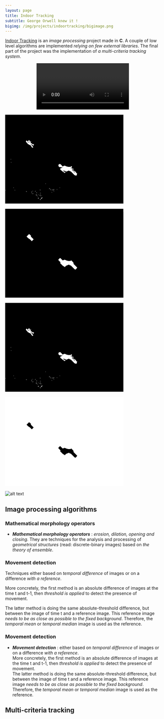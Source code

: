 ```yaml
---
layout: page
title: Indoor Tracking
subtitle: George Orwell knew it !
bigimg: /img/projects/indoortracking/bigimage.png
---
```


[Indoor Tracking](https://github.com/johan-gras/Indoor-Tracking) is an *image processing* project made in **C**.
A couple of low level algorithms are implemented *relying on few external libraries*.
The final part of the project was the implementation of *a multi-criteria tracking system*.

<div style="text-align: center;">
	<video src="/img/projects/indoortracking/video.mp4" autoplay controls loop>Indoor Tracking Video</video>
</div>

![alt text](/img/projects/indoortracking/result.gif "t")

![alt text](/img/projects/indoortracking/resultclean.gif "t")

![alt text](/img/projects/indoortracking/resultmove.gif "t")

![alt text](/img/projects/indoortracking/resultregion.gif "t")


![alt text](/img/projects/indoortracking/harison.ppm "t")

## Image processing algorithms
### Mathematical morphology operators
- **_Mathematical morphology operators_** : *erosion, dilation, opening and closing*. They are techniques for the analysis and processing of *geometrical structures* (read: discrete-binary images) based on *the theory of ensemble*.

### Movement detection
Techniques either based on *temporal difference* of images or on a difference *with a reference*.

More concretely, the first method is an absolute difference of images at the time t and t-1, then *threshold is applied* to detect the presence of movement.

The latter method is doing the same absolute-threshold difference, but between the image of time t and a reference image. This reference image *needs to be as close as possible to the fixed background*. Therefore, the *temporal mean* or *temporal median* image is used as the reference.

### Movement detection
- **_Movement detection_** : either based on *temporal difference* of images or on a difference *with a reference*.  
   More concretely, the first method is an absolute difference of images at the time t and t-1, then *threshold is applied* to detect the presence of movement.  
   The latter method is doing the same absolute-threshold difference, but between the image of time t and a reference image. This reference image *needs to be as close as possible to the fixed background*. Therefore, the *temporal mean* or *temporal median* image is used as the reference.


## Multi-criteria tracking

